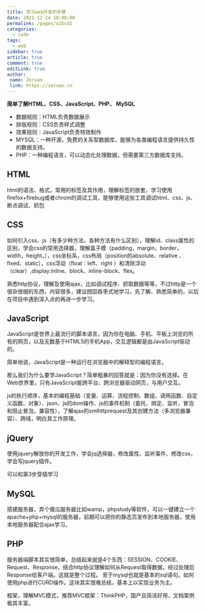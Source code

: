 ```yaml
---
title: 学习web开发的步骤
date: 2021-12-24 18:00:00
permalink: /pages/a2bcd1
categories:
  - code
tags:
  - web
sidebar: true
article: true
comment: true
editLink: true
author:
 name: Zervan
 link: https://zervan.cn
---
```


**简单了解HTML、CSS、JavaScript、PHP、 MySQL**

- 数据规则：HTML负责数据展示
- 排版规则：CSS负责样式调整
- 效果规则：JavaScript负责特效制作
- MYSQL：一种开源，免费的关系型数据库，能够为各类编程语言提供持久性的数据支持。
- PHP：一种编程语言，可以动态化处理数据，但需要第三方数据库支持。

## HTML

html的语法、格式，常用的标签及其作用，理解标签的嵌套，学习使用firefox+firebug或者chrom的调试工具，能够使用这些工具调试html、css、js、断点调试、抓包

## CSS

如何引入css、js（有多少种方法，各种方法有什么区别），理解id、class属性的区别，学会css的常用选择器，理解盒子模（padding，margin，border，width，height，），css坐标系，css布局（position的absolute、relative 、fixed、static），css浮动（float：left、right ）和清除浮动（clear）,display:inline、block、inline-block、flex。

熟悉http协议，理解及使用ajax，比如调试程序、抓取数据等等，不过http是一个很杂很细的东西，内容很多，建议囫囵吞枣式地学习，先了解、熟悉简单的，以后在项目中遇到深入点的再进一步学习。

## JavaScript

JavaScript是世界上最流行的脚本语言，因为你在电脑、手机、平板上浏览的所有的网页，以及无数基于HTML5的手机App，交互逻辑都是由JavaScript驱动的。

简单地说，JavaScript是一种运行在浏览器中的解释型的编程语言。

那么我们为什么要学JavaScript？简单粗暴的回答就是：因为你没有选择。在Web世界里，只有JavaScript能跨平台、跨浏览器驱动网页，与用户交互。

js的执行顺序，基本的编程基础（变量、运算、流程控制、数组、调用函数、自定义函数、对象）、json、js的dom操作、js的事件机制（委托、绑定、监听，冒泡和阻止冒泡，兼容性），了解ajax的xmlhttprequest及其创建方法（多浏览器兼容）、跨域，明白其工作原理。

## jQuery

使用jquery解放你的开发工作，学会jq选择器，修改属性、监听事件、修改css，学会写jquery插件。

可以和第3步穿插学习

## MySQL

搭建服务器，弄个傻瓜服务器比如wamp，phpstudy等软件，可以一键建立一个apache+php+mysql的服务器，前期可以把你的静态页发布到本地服务器，使用本地服务器配合ajax学习。

## PHP

服务器端脚本其实很简单，总结起来就是4个东西：SESSION、COOKIE、Request、Response，结合http协议理解如何从Request取得数据，经过处理后Response给客户端。这就是整个过程。
至于mysql也就是基本的sql语句。如何使用php进行CURD操作。这块其实很难总结，基本上以实现业务为主。

框架，理解MVC模式，推荐MVC框架：ThinkPHP，国产且简洁好用，文档案例极其丰富。